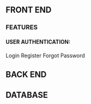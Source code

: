 
## FRONT END

### FEATURES

#### USER AUTHENTICATION:
Login
Register
Forgot Password





## BACK END

## DATABASE




<!-- separate database for username password and other things -->
<!-- tight security -->
<!-- database vs file space -->
<!-- convert images to base 64 -->
